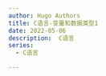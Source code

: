 ```yaml
---
author: Hugo Authors
title: C语言-变量和数据类型1
date: 2022-05-06
description:  C语言
series:
  - C语言

---
```

```

```
<!--more-->

